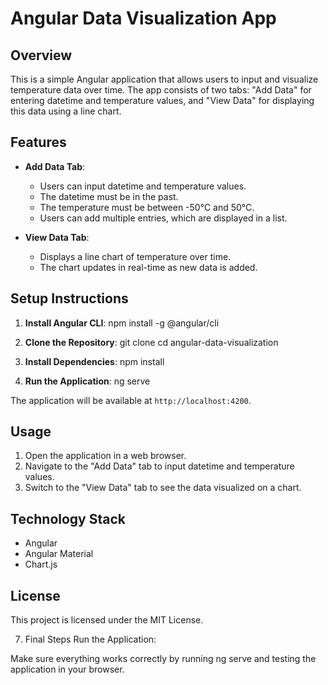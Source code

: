 # Angular Data Visualization App

## Overview

This is a simple Angular application that allows users to input and visualize temperature data over time. The app consists of two tabs: "Add Data" for entering datetime and temperature values, and "View Data" for displaying this data using a line chart.

## Features

- **Add Data Tab**: 
  - Users can input datetime and temperature values.
  - The datetime must be in the past.
  - The temperature must be between -50°C and 50°C.
  - Users can add multiple entries, which are displayed in a list.

- **View Data Tab**:
  - Displays a line chart of temperature over time.
  - The chart updates in real-time as new data is added.

## Setup Instructions

1. **Install Angular CLI**: 
npm install -g @angular/cli

2. **Clone the Repository**:
git clone <repository-url>
cd angular-data-visualization

3. **Install Dependencies**:
npm install

4. **Run the Application**:
ng serve

The application will be available at `http://localhost:4200`.

## Usage

1. Open the application in a web browser.
2. Navigate to the "Add Data" tab to input datetime and temperature values.
3. Switch to the "View Data" tab to see the data visualized on a chart.

## Technology Stack

- Angular
- Angular Material
- Chart.js

## License

This project is licensed under the MIT License.

7. Final Steps
Run the Application:

Make sure everything works correctly by running ng serve and testing the application in your browser.
